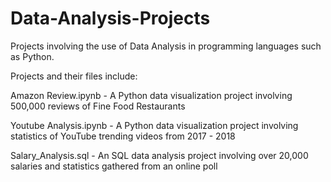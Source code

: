 # Data-Analysis-Projects
Projects involving the use of Data Analysis in programming languages such as Python. 

Projects and their files include:

Amazon Review.ipynb - A Python data visualization project involving 500,000 reviews of Fine Food Restaurants 

Youtube Analysis.ipynb - A Python data visualization project involving statistics of YouTube trending videos from 2017 - 2018

Salary_Analysis.sql - An SQL data analysis project involving over 20,000 salaries and statistics gathered from an online poll
